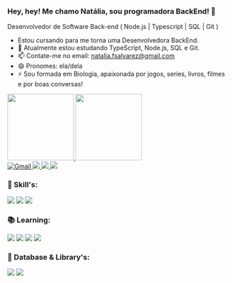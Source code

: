 ### Hey, hey! Me chamo Natália, sou programadora BackEnd! 👋
Desenvolvedor de Software Back-end ( Node.js | Typescript | SQL | Git )

- Estou cursando para me torna uma Desenvolvedora BackEnd.
- 🌱 Atualmente estou estudando TypeScript, Node.js, SQL e Git.
- 📫 Contate-me no email: natalia.fsalvarez@gmail.com
- 😄 Pronomes: ela/dela
- ⚡ Sou formada em Biologia, apaixonada por jogos, series, livros, filmes e por boas conversas! 

<div>
	<a href="https://github.com/natiialvarez">
	<img height="150cm" src="https://github-readme-stats.vercel.app/api?username=natiialvarez&show_icons=true&theme=dracula"/>
	<img height="150cm" src ="https://github-readme-stats.vercel.app/api/top-langs/?username=natiialvarez&layout=compact&theme=dracula"/>
</div>

<div>
    <a href="mailto:natalia.fsalvarez@gmail.com">
        <img src="https://img.shields.io/badge/Gmail-D14836?style=for-the-badge&logo=gmail&logoColor=white" alt="Gmail">
    </a>
	<a href="https://www.instagram.com/natiialvarez_/">
		<img src="https://img.shields.io/badge/Instagram-E4405F?style=for-the-badge&logo=instagram&logoColor=white">
	</a>
	<a href="https://www.linkedin.com/in/natiialvarez/">
		<img src="https://img.shields.io/badge/LinkedIn-0077B5?style=for-the-badge&logo=linkedin&logoColor=white">
	</a>
	<a href="nati3823">
		<img src="https://img.shields.io/badge/Discord-7289DA?style=for-the-badge&logo=discord&logoColor=white">
	</a>
</div>

### 🚀 Skill's:
<div>
<img src="https://img.shields.io/badge/JavaScript-F7DF1E?style=for-the-badge&logo=javascript&logoColor=black">
 <img src="https://img.shields.io/badge/Node.js-43853D?style=for-the-badge&logo=node.js&logoColor=black">
 <img src="https://img.shields.io/badge/TypeScript-007ACC?style=for-the-badge&logo=typescript&logoColor=black">
 </div>

### 📚 Learning:
 <div>
<img src="https://img.shields.io/badge/JavaScript-F7DF1E?style=for-the-badge&logo=javascript&logoColor=black">
 <img src="https://img.shields.io/badge/Node.js-43853D?style=for-the-badge&logo=node.js&logoColor=black">
 <img src="https://img.shields.io/badge/TypeScript-007ACC?style=for-the-badge&logo=typescript&logoColor=black">
 <img src="https://img.shields.io/badge/Java-ED8B00?style=for-the-badge&logo=openjdk&logoColor=black">
 </div>
 
 ### 💾 Database & Library's:
 <div>
<img src="https://img.shields.io/badge/Insomnia-5849be?style=for-the-badge&logo=Insomnia&logoColor=white">
<img src="https://img.shields.io/badge/PostgreSQL-316192?style=for-the-badge&logo=postgresql&logoColor=white">
  </div>
